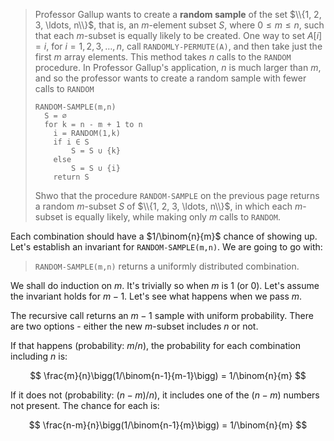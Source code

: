 > Professor Gallup wants to create a **random sample** of the set $\\{1, 2, 3,
> \ldots, n\\}$, that is, an $m$-element subset $S$, where $0 \le m \le n$, such
> that each $m$-subset is equally likely to be created. One way to set $A[i] =
> i$, for $i = 1, 2, 3, \ldots, n$, call `RANDOMLY-PERMUTE(A)`, and then take
> just the first $m$ array elements. This method takes $n$ calls to the `RANDOM`
> procedure. In Professor Gallup's application, $n$ is much larger than $m$, and
> so the professor wants to create a random sample with fewer calls to `RANDOM`
>
>     RANDOM-SAMPLE(m,n)
>       S = ∅
>       for k = n - m + 1 to n
>         i = RANDOM(1,k)
>         if i ∈ S
>             S = S ∪ {k}
>         else
>             S = S ∪ {i}
>         return S
>
> Shwo that the procedure `RANDOM-SAMPLE` on the previous page returns a random
> $m$-subset $S$ of $\\{1, 2, 3, \ldots, n\\}$, in which each $m$-subset is
> equally likely, while making only $m$ calls to `RANDOM`.

Each combination should have a $1/\binom{n}{m}$ chance of showing up. Let's
establish an invariant for `RANDOM-SAMPLE(m,n)`. We are going to go with:

> `RANDOM-SAMPLE(m,n)` returns a uniformly distributed combination.

We shall do induction on $m$. It's trivially so when $m$ is 1 (or 0). Let's
assume the invariant holds for $m-1$. Let's see what happens when we pass $m$.

The recursive call returns an $m-1$ sample with uniform probability. There are
two options - either the new $m$-subset includes $n$ or not.

If that happens (probability: $m/n$), the probability for each combination
including $n$ is:

$$ \frac{m}{n}\bigg(1/\binom{n-1}{m-1}\bigg) = 1/\binom{n}{m} $$

If it does not (probability: $(n-m)/n$), it includes one of the $(n-m)$ numbers
not present. The chance for each is:

$$ \frac{n-m}{n}\bigg(1/\binom{n-1}{m}\bigg) = 1/\binom{n}{m} $$

